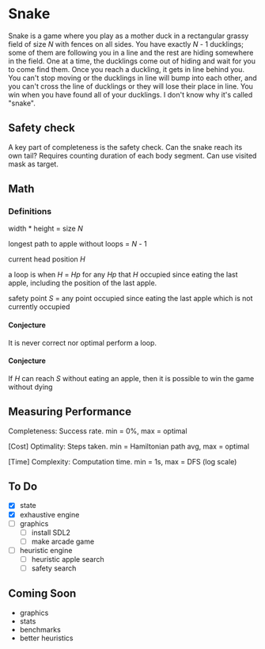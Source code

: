 # Snake
Snake is a game where you play as a mother duck in a rectangular grassy field of size *N* with fences on all sides. You have exactly *N* - 1 ducklings; some of them are following you in a line and the rest are hiding somewhere in the field. One at a time, the ducklings come out of hiding and wait for you to come find them. Once you reach a duckling, it gets in line behind you. You can't stop moving or the ducklings in line will bump into each other, and you can't cross the line of ducklings or they will lose their place in line. You win when you have found all of your ducklings. I don't know why it's called "snake".

## Safety check
A key part of completeness is the safety check. Can the snake reach its own tail? Requires counting duration of each body segment. Can use visited mask as target.

## Math
### Definitions
width * height = size *N*

longest path to apple without loops = *N* - 1

current head position *H*

a loop is when *H* = *Hp* for any *Hp* that *H* occupied since eating the last apple, including the position of the last apple.

safety point *S* = any point occupied since eating the last apple which is not currently occupied

#### Conjecture
It is never correct nor optimal perform a loop.

#### Conjecture
If *H* can reach *S* without eating an apple, then it is possible to win the game without dying


## Measuring Performance
Completeness: Success rate. min = 0%, max = optimal

[Cost] Optimality: Steps taken. min = Hamiltonian path avg, max = optimal

[Time] Complexity: Computation time. min = 1s, max = DFS (log scale)

## To Do
- [x] state
- [x] exhaustive engine
- [ ] graphics
  - [ ] install SDL2
  - [ ] make arcade game
- [ ] heuristic engine
  - [ ] heuristic apple search
  - [ ] safety search

## Coming Soon
* graphics
* stats
* benchmarks
* better heuristics